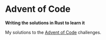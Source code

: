 # Advent of Code

**Writing the solutions in Rust to learn it**

My solutions to the [Advent of Code](https://adventofcode.com/) challenges.
